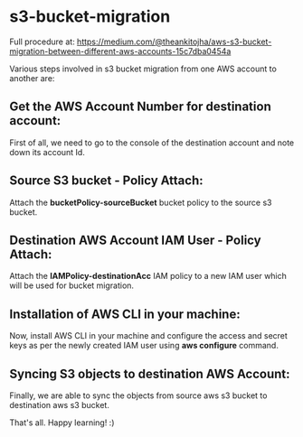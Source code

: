 # s3-bucket-migration



Full procedure at: https://medium.com/@theankitojha/aws-s3-bucket-migration-between-different-aws-accounts-15c7dba0454a

Various steps involved in s3 bucket migration from one AWS account to another are:

## Get the AWS Account Number for destination account:
First of all, we need to go to the console of the destination account and note down its account Id.

## Source S3 bucket - Policy Attach:
Attach the **bucketPolicy-sourceBucket** bucket policy to the source s3 bucket.

## Destination AWS Account IAM User - Policy Attach:
Attach the **IAMPolicy-destinationAcc** IAM policy to a new IAM user which will be used for bucket migration.

## Installation of AWS CLI in your machine:
Now, install AWS CLI in your machine and configure the access and secret keys as per the newly created IAM user using **aws configure** command.

## Syncing S3 objects to destination AWS Account:
Finally, we are able to sync the objects from source aws s3 bucket to destination aws s3 bucket.



That's all.
Happy learning! :)
